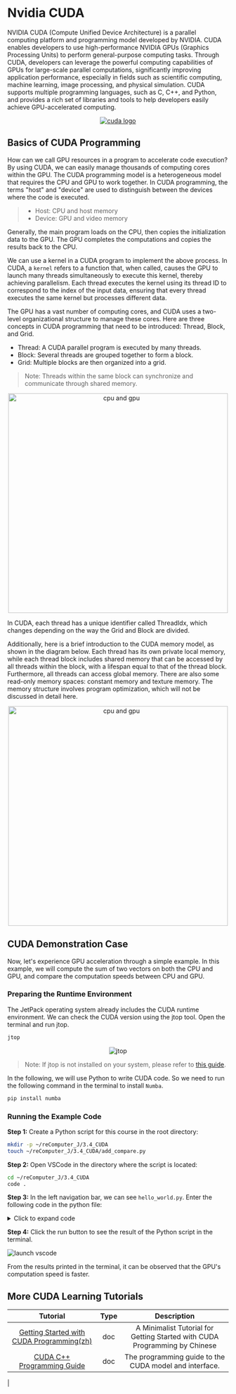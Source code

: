 
# Nvidia CUDA

NVIDIA CUDA (Compute Unified Device Architecture) is a parallel computing platform and programming model developed by NVIDIA. CUDA enables developers to use high-performance NVIDIA GPUs (Graphics Processing Units) to perform general-purpose computing tasks. Through CUDA, developers can leverage the powerful computing capabilities of GPUs for large-scale parallel computations, significantly improving application performance, especially in fields such as scientific computing, machine learning, image processing, and physical simulation. CUDA supports multiple programming languages, such as C, C++, and Python, and provides a rich set of libraries and tools to help developers easily achieve GPU-accelerated computing.

<p align="center">
  <a href="https://developer.nvidia.com/cuda-toolkit">
    <img src="./images/Nvidia_CUDA.png" alt="cuda logo">
  </a>
</p>

## Basics of CUDA Programming

<!-- <p align="center">
    <img src="./images/cpu_and_gpu.png" alt="cpu and gpu">
</p> -->

How can we call GPU resources in a program to accelerate code execution? By using CUDA, we can easily manage thousands of computing cores within the GPU. The CUDA programming model is a heterogeneous model that requires the CPU and GPU to work together. In CUDA programming, the terms "host" and "device" are used to distinguish between the devices where the code is executed.

> - Host: CPU and host memory
> - Device: GPU and video memory

Generally, the main program loads on the CPU, then copies the initialization data to the GPU. The GPU completes the computations and copies the results back to the CPU.

<!-- need a gif here-->

We can use a kernel in a CUDA program to implement the above process. In CUDA, a `kernel` refers to a function that, when called, causes the GPU to launch many threads simultaneously to execute this kernel, thereby achieving parallelism. Each thread executes the kernel using its thread ID to correspond to the index of the input data, ensuring that every thread executes the same kernel but processes different data.

The GPU has a vast number of computing cores, and CUDA uses a two-level organizational structure to manage these cores. Here are three concepts in CUDA programming that need to be introduced: Thread, Block, and Grid.

- Thread: A CUDA parallel program is executed by many threads.
- Block: Several threads are grouped together to form a block.
- Grid: Multiple blocks are then organized into a grid.

> Note: Threads within the same block can synchronize and communicate through shared memory.

<p align="center">
    <img src="./images/thread_block_grid.png" alt="cpu and gpu" height="500">
</p>

In CUDA, each thread has a unique identifier called ThreadIdx, which changes depending on the way the Grid and Block are divided.

Additionally, here is a brief introduction to the CUDA memory model, as shown in the diagram below. Each thread has its own private local memory, while each thread block includes shared memory that can be accessed by all threads within the block, with a lifespan equal to that of the thread block. Furthermore, all threads can access global memory. There are also some read-only memory spaces: constant memory and texture memory. The memory structure involves program optimization, which will not be discussed in detail here.

<p align="center">
    <img src="./images/cuda_memory.png" alt="cpu and gpu" height="500">
</p>

## CUDA Demonstration Case

Now, let's experience GPU acceleration through a simple example. In this example, we will compute the sum of two vectors on both the CPU and GPU, and compare the computation speeds between CPU and GPU.

### Preparing the Runtime Environment

The JetPack operating system already includes the CUDA runtime environment. We can check the CUDA version using the jtop tool. Open the terminal and run jtop.

```bash
jtop
```
<p align="center">
    <img src="./images/jtop.png" alt="jtop">
</p>

> Note: If jtop is not installed on your system, please refer to [this guide](https://github.com/rbonghi/jetson_stats).

In the following, we will use Python to write CUDA code. So we need to run the following command in the terminal to install `Numba`.

```bash
pip install numba
```

### Running the Example Code

**Step 1:** Create a Python script for this course in the root directory:

```bash
mkdir -p ~/reComputer_J/3.4_CUDA
touch ~/reComputer_J/3.4_CUDA/add_compare.py
```

**Step 2:** Open VSCode in the directory where the script is located:

```bash
cd ~/reComputer_J/3.4_CUDA
code .
```

**Step 3:** In the left navigation bar, we can see `hello_world.py`. Enter the following code in the python file:

<details>
  <summary>Click to expand code</summary>

  ```python
from numba import cuda, float32
import numpy as np
import time


@cuda.jit
def add_gpu(a, b, out):
    tx = cuda.threadIdx.x
    ty = cuda.blockIdx.x
    block_size = cuda.blockDim.x
    grid_size = cuda.gridDim.x
    start = tx + ty * block_size
    stride = block_size * grid_size

    for i in range(start, a.shape[0], stride):
        out[i] = a[i] + b[i]

def add_cpu(a, b, out):
    for i in range(a.shape[0]):    
        out[i] = a[i] + b[i]

def main():
    # Prepare test data
    n = 10000000
    a = np.arange(n).astype(np.float32)
    b = np.arange(n).astype(np.float32)
    out = np.empty_like(a)

    # 1. Test CPU computation time
    start = time.time()
    add_cpu(a, b, out)
    print("CPU Time Taken:", time.time()-start)

    # 2. Test GPU computation time
    # Copy data from host memory to device memory
    d_a = cuda.to_device(a)
    d_b = cuda.to_device(b)
    d_out = cuda.device_array_like(out)
    # Define the number of threads per block and the number of blocks
    threads_per_block = 256  
    blocks_per_grid = (n + threads_per_block - 1) // threads_per_block
    # Compute the result
    start_gpu = time.time()
    add_gpu[blocks_per_grid, threads_per_block](d_a, d_b, d_out)
    end_gpu = time.time()
    # Copy the result from device memory back to host memory
    d_out.copy_to_host(out)

    print("GPU Time Taken:", end_gpu-start_gpu)


if __name__ == "__main__":
    main()

  ```
</details>

**Step 4:** Click the run button to see the result of the Python script in the terminal. 

![launch vscode](./images/vscode.png)

From the results printed in the terminal, it can be observed that the GPU's computation speed is faster.

## More CUDA Learning Tutorials

| **Tutorial** | **Type** | **Description** |
|:---------:|:---------:|:---------:|
| [Getting Started with CUDA Programming(zh)](https://zhuanlan.zhihu.com/p/34587739) | doc | A Minimalist Tutorial for Getting Started with CUDA Programming by Chinese |
| [CUDA C++ Programming Guide](https://docs.nvidia.com/cuda/cuda-c-programming-guide/index.html) | doc | The programming guide to the CUDA model and interface. |
|
